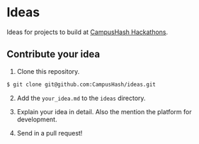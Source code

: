Ideas
=====

Ideas for projects to build at [CampusHash Hackathons](http://campushash.com/internhacks).

## Contribute your idea ##

1. Clone this repository.
```sh
$ git clone git@github.com:CampusHash/ideas.git
```

2. Add the ``your_idea.md`` to the ``ideas`` directory.

3. Explain your idea in detail. Also the mention the platform for development.

3. Send in a pull request!
